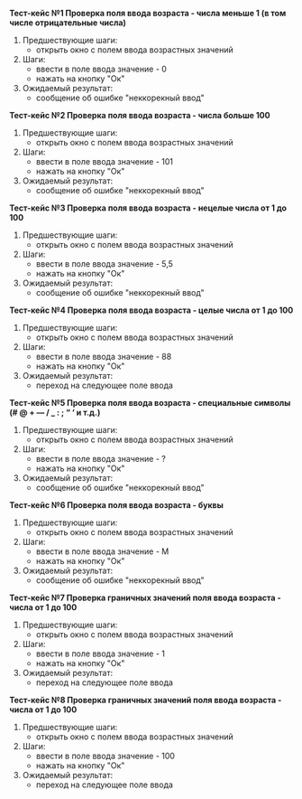 **Тест-кейс №1 Проверка поля ввода возраста - числа меньше 1 (в том числе отрицательные числа)**
1. Предшествующие шаги:
    - открыть окно с полем ввода возрастных значений
2. Шаги:
    - ввести в поле ввода значение - 0
    - нажать на кнопку "Ок"
3. Ожидаемый результат:
    - сообщение об ошибке "неккорекный ввод"

**Тест-кейс №2 Проверка поля ввода возраста - числа больше 100**
1. Предшествующие шаги:
    - открыть окно с полем ввода возрастных значений
2. Шаги:
    - ввести в поле ввода значение - 101
    - нажать на кнопку "Ок"
3. Ожидаемый результат:
    - сообщение об ошибке "неккорекный ввод"

**Тест-кейс №3 Проверка поля ввода возраста - нецелые числа от 1 до 100**
 1. Предшествующие шаги:
    - открыть окно с полем ввода возрастных значений
2. Шаги:
    - ввести в поле ввода значение - 5,5
    - нажать на кнопку "Ок"
3. Ожидаемый результат:
    - сообщение об ошибке "неккорекный ввод"

**Тест-кейс №4 Проверка поля ввода возраста - целые числа от 1 до 100**
 1. Предшествующие шаги:
    - открыть окно с полем ввода возрастных значений
2. Шаги:
    - ввести в поле ввода значение - 88
    - нажать на кнопку "Ок"
3. Ожидаемый результат:
    - переход на следующее поле ввода

**Тест-кейс №5 Проверка поля ввода возраста - специальные символы (# @ + — / _ : ; “ ‘ и т.д.)**
 1. Предшествующие шаги:
    - открыть окно с полем ввода возрастных значений
2. Шаги:
    - ввести в поле ввода значение - ?
    - нажать на кнопку "Ок"
3. Ожидаемый результат:
    - сообщение об ошибке "неккорекный ввод"

**Тест-кейс №6 Проверка поля ввода возраста - буквы**
 1. Предшествующие шаги:
    - открыть окно с полем ввода возрастных значений
2. Шаги:
    - ввести в поле ввода значение - М
    - нажать на кнопку "Ок"
3. Ожидаемый результат:
    - сообщение об ошибке "неккорекный ввод"

**Тест-кейс №7 Проверка граничных значений поля ввода возраста - числа от 1 до 100**
1. Предшествующие шаги:
    - открыть окно с полем ввода возрастных значений
2. Шаги:
    - ввести в поле ввода значение - 1
    - нажать на кнопку "Ок"
3. Ожидаемый результат:
    - переход на следующее поле ввода

**Тест-кейс №8 Проверка граничных значений поля ввода возраста - числа от 1 до 100**
 1. Предшествующие шаги:
    - открыть окно с полем ввода возрастных значений
2. Шаги:
    - ввести в поле ввода значение - 100
    - нажать на кнопку "Ок"
3. Ожидаемый результат:
    - переход на следующее поле ввода
